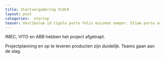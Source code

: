 ```yaml
---
title: Startvergadering VLOCA
layout: post
categories:  startup
teaser: Vestibulum id ligula porta felis euismod semper. Etiam porta sem malesuada magna mollis euismod.
---
```

IMEC, VITO en ABB hebben het project afgetrapt.

Projectplanning en op te leveren producten zijn duidelijk. Teams gaan aan de slag.
